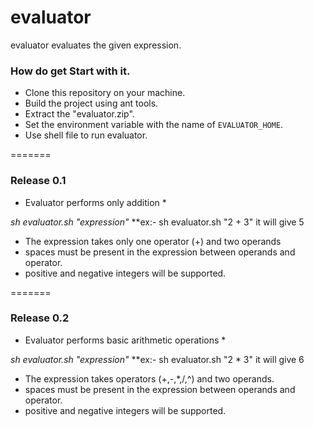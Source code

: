 evaluator
=========
evaluator evaluates the given expression.

### How do get Start with it.
* Clone this repository on your machine.
* Build the project using ant tools.
* Extract the "evaluator.zip".
* Set the environment variable with the name of `EVALUATOR_HOME`.
* Use shell file to run evaluator.

=======
### Release 0.1
* Evaluator performs only addition *

*sh evaluator.sh "expression"*
**ex:- sh evaluator.sh "2 + 3"
it will give 5

* The expression takes only one operator (+) and two operands
* spaces must be present in the expression between operands and operator.
* positive and negative integers will be supported.

=======
### Release 0.2
* Evaluator performs basic arithmetic operations *

*sh evaluator.sh "expression"*
**ex:- sh evaluator.sh "2 * 3"
it will give 6

* The expression takes operators (+,-,*,/,^) and two operands.
* spaces must be present in the expression between operands and operator.
* positive and negative integers will be supported.
